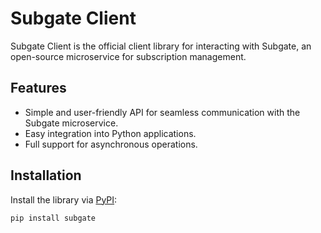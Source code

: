 # Subgate Client

Subgate Client is the official client library for interacting with Subgate, an open-source microservice for subscription management.

## Features

- Simple and user-friendly API for seamless communication with the Subgate microservice.
- Easy integration into Python applications.
- Full support for asynchronous operations.

## Installation

Install the library via [PyPI](https://pypi.org/project/subgate/):

```bash
pip install subgate
